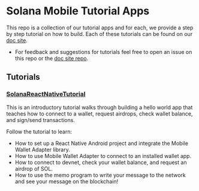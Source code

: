 # Solana Mobile Tutorial Apps
This repo is a collection of our tutorial apps and for each, we provide a step by step tutorial on how to build. Each of these tutorials can be found on our [doc site](https://docs.solanamobile.com/getting-started/intro).

- For feedback and suggestions for tutorials feel free to open an issue on this repo or the [doc site repo](https://github.com/solana-mobile/solana-mobile-doc-site).

## Tutorials

### [SolanaReactNativeTutorial](https://docs.solanamobile.com/react-native/hello_world_tutorial)

This is an introductory tutorial walks through building a hello world app that teaches how to connect to a wallet, request airdrops, check wallet balance, and sign/send transactions.

Follow the tutorial to learn:
- How to set up a React Native Android project and integrate the Mobile Wallet Adapter library.
- How to use Mobile Wallet Adapter to connect to an installed wallet app.
- How to connect to devnet, check your wallet balance, and request an airdrop of SOL.
- How to use the memo program to write your message to the network and see your message on the blockchain!
